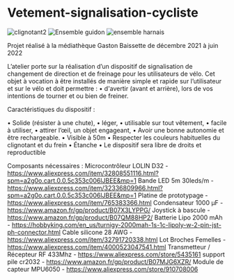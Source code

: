 # Vetement-signalisation-cycliste
![clignotant2](https://user-images.githubusercontent.com/108124823/175512643-5c798f9b-81e3-4ad1-9dbe-0f052b269e5d.gif)
![Ensemble guidon](https://user-images.githubusercontent.com/108124823/175512770-5b556bfb-1960-49c7-ab31-88e1a8b57482.JPG)
![ensemble harnais](https://user-images.githubusercontent.com/108124823/175512780-6ce04507-3ea4-48b3-879a-c28a9598bdf3.JPG)

Projet réalisé à la médiathèque Gaston Baissette de décembre 2021 à juin 2022

L’atelier porte sur la réalisation d’un dispositif de signalisation de changement de direction et de freinage pour les utilisateurs de vélo.
Cet objet à vocation à être installés de manière simple et rapide sur l’utilisateur et sur le vélo et doit permettre :
•	d'avertir (avant et arrière), lors de vos intentions de tourner et ou bien de freiner.

Caractéristiques du dispositif :

•	Solide (résister à une chute),
•	léger,
•	utilisable sur tout vêtement,
•	facile à utiliser,
•	attirer l’œil, un objet engageant,
•	Avoir une bonne autonomie et être rechargeable.
•	Visible à 50m
•	Respecter les couleurs habituelles du clignotant et du frein
•	Étanche
•	Le dispositif sera libre de droits et reproductible

Composants nécessaires :
Microcontrôleur LOLIN D32 - https://www.aliexpress.com/item/32808551116.html?spm=a2g0o.cart.0.0.5c353c006lJBEE&mp=1
Bande LED 5m 30leds/m  - https://www.aliexpress.com/item/32336809966.html?spm=a2g0o.cart.0.0.5c353c006lJBEE&mp=1
Platine de prototypage - https://www.aliexpress.com/item/765383366.html
Condensateur 1000 µF - https://www.amazon.fr/gp/product/B07X3LYPPG/
Joystick à bascule - https://www.amazon.fr/gp/product/B07QM88HP2/
Batterie Lipo 2000 mAh - https://hobbyking.com/en_us/turnigy-2000mah-1s-1c-lipoly-w-2-pin-jst-ph-connector.html
Cable silicone 28 AWG - https://www.aliexpress.com/item/32791720338.html
Lot Broches Femelles - https://www.aliexpress.com/item/4000523047541.html
Transmetteur / Récepteur RF 433Mhz - https://www.aliexpress.com/store/5435161
support pile cr2032 - https://www.amazon.fr/gp/product/B07MJG6XZR/
Module de capteur MPU6050 - https://www.aliexpress.com/store/910708006

